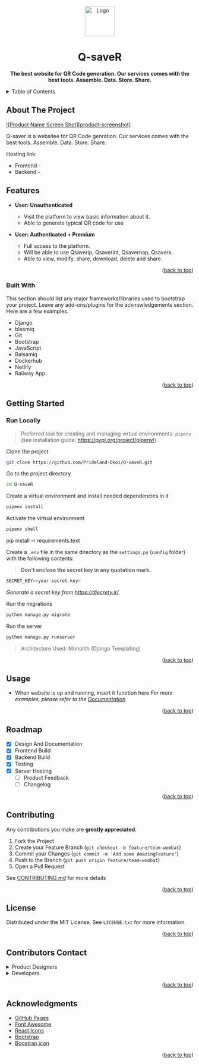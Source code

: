 <a name="readme-top"></a>

<!-- PROJECT LOGO -->
<br />
<div align="center">
  <a href="https://github.com/Prideland-Okoi/Q-saveR.git">
    <img src="" alt="Logo" width="80" height="80">
  </a>

  <h1 align="center">Q-saveR</h1>

  <p align="center">
<a><strong>The best website for QR Code generation. Our services comes with the best tools. Assemble. Data. Store. Share.</strong></a>
   </p>
</div>

<!-- TABLE OF CONTENTS -->
<details>
  <summary>Table of Contents</summary>
  <ol>
    <li>
      <a href="#about-the-project">About The Project</a>
      <ul>
        <li><a href="#built-with">Built With</a></li>
      </ul>
    </li>
    <li>
      <a href="#getting-started">Getting Started</a>
      <ul>
        <li><a href="#prerequisites">Prerequisites</a></li>
        <li><a href="#installation">Installation</a></li>
      </ul>
    </li>
    <li><a href="#usage">Usage</a></li>
    <li><a href="#roadmap">Roadmap</a></li>
    <li><a href="#contributing">Contributing</a></li>
    <li><a href="#license">License</a></li>
    <li><a href="#contact">Contact</a></li>
    <li><a href="#acknowledgments">Acknowledgments</a></li>
  </ol>
</details>

<!-- ABOUT THE PROJECT -->

## About The Project

[![Product Name Screen Shot][product-screenshot]](https://example.com)

Q-saver is a websitee for QR Code genration. Our services comes with the best tools. Assemble. Data. Store. Share.

Hosting link:

- Frontend -
- Backend -

## Features

- **User: Unauthenticated**

  - Visit the platform to view basic information about it.
  - Able to generate typical QR code for use

- **User: Authenticated + Premium**
  - Full access to the platform.
  - Will be able to use Qsaverip, Qsaverint, Qsavernap, Qsaverx.
  - Able to view, modify, share, download, delete and share.

<p align="right">(<a href="#readme-top">back to top</a>)</p>

### Built With

This section should list any major frameworks/libraries used to bootstrap your project. Leave any add-ons/plugins for the acknowledgements section. Here are a few examples.

- Django
- blasmiq
- Git
- Bootstrap
- JavaScript
- Balsamiq
- Dockerhub
- Netlify
- Railway App

<p align="right">(<a href="#readme-top">back to top</a>)</p>

<!-- GETTING STARTED -->

## Getting Started

### Run Locally

> Preferred tool for creating and managing virtual environments: `pipenv` (see installation guide: <https://pypi.org/project/pipenv/>).

Clone the project

```bash
git clone https://github.com/Prideland-Okoi/Q-saveR.git
```

Go to the project directory

```bash
cd Q-saveR
```

Create a virtual environment and install needed dependencies in it

```bash
pipenv install
```

Activate the virtual environment

```bash
pipenv shell
```

pip install -r requirements.text

Create a `.env` file in the same directory as the `settings.py` (`config` folder) with the following contents:

> **Don't enclose the secret key in any quotation mark.**

```python
SECRET_KEY=<your-secret-key>
```

_Generate a secret key from <https://djecrety.ir/>._

Run the migrations

```python
python manage.py migrate
```

Run the server

```python
python manage.py runserver
```

> Architecture Used: Monolith (Django Templating)

<p align="right">(<a href="#readme-top">back to top</a>)</p>

<!-- USAGE EXAMPLES -->

## Usage

- When website is up and running, insert it function here
  _For more examples, please refer to the [Documentation]()_

<p align="right">(<a href="#readme-top">back to top</a>)</p>

<!-- ROADMAP -->

## Roadmap

- [x] Design And Documentation
- [x] Frontend Build
- [x] Backend Build
- [x] Testing
- [x] Server Hosting
  - [ ] Product Feedback
  - [ ] Changelog

<!--See the [open issues](https://github.com/othneildrew/Best-README-Template/issues) for a full list of proposed features (and known issues).-->

<p align="right">(<a href="#readme-top">back to top</a>)</p>

<!-- CONTRIBUTING -->

## Contributing

Any contributions you make are **greatly appreciated**.

1. Fork the Project
2. Create your Feature Branch (`git checkout -b feature/team-wombat`)
3. Commit your Changes (`git commit -m 'Add some AmazingFeature'`)
4. Push to the Branch (`git push origin feature/team-wombat`)
5. Open a Pull Request

See [CONTRIBUTING.md](https://github.com/Prideland-Okoi/Q-saveR/blob/master/CONTRIBUTING.md) for more details

<p align="right">(<a href="#readme-top">back to top</a>)</p>

<!-- LICENSE -->

## License

Distributed under the MIT License. See `LICENSE.txt` for more information.

<p align="right">(<a href="#readme-top">back to top</a>)</p>

<!-- CONTACT -->

## Contributors Contact

<details><summary>Product Designers</summary>

- [@Prideland-okoi](https://github.com/Prideland-okoi)
- [@OlumideImperial](https://github.com/OlumideImperial)
- [@Anita chi](https://github.com/Anitachi)
- [@bootstrapmade.com](https://bootstrapmade.com/impact-bootstrap-business-website-template/)

</details>

<details><summary>Developers</summary>

- [@Prideland-okoi](https://github.com/Prideland-okoi)
- [@OlumideImperial](https://github.com/OlumideImperial)
- [@Anita chi](https://github.com/Anitachi)

</details>

<p align="right">(<a href="#readme-top">back to top</a>)</p>

<!-- ACKNOWLEDGMENTS -->

## Acknowledgments

- [GitHub Pages](https://pages.github.com)
- [Font Awesome](https://fontawesome.com)
- [React Icons](https://react-icons.github.io/react-icons/search)
- [Bootstrap](https://bootstrapmade.com/impact-bootstrap-business-website-template/)
- [Boostrap icon](https://icons.getbootstrap.com/)

<p align="right">(<a href="#readme-top">back to top</a>)</p>
